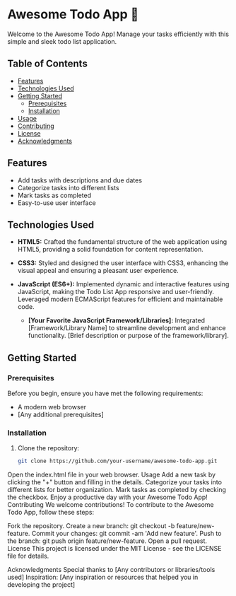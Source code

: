 # Awesome Todo App 🚀

Welcome to the Awesome Todo App! Manage your tasks efficiently with this simple and sleek todo list application.

## Table of Contents
- [Features](#features)
- [Technologies Used](#technologies-used)
- [Getting Started](#getting-started)
  - [Prerequisites](#prerequisites)
  - [Installation](#installation)
- [Usage](#usage)
- [Contributing](#contributing)
- [License](#license)
- [Acknowledgments](#acknowledgments)

## Features

- Add tasks with descriptions and due dates
- Categorize tasks into different lists
- Mark tasks as completed
- Easy-to-use user interface

## Technologies Used

- **HTML5:** Crafted the fundamental structure of the web application using HTML5, providing a solid foundation for content representation.

- **CSS3:** Styled and designed the user interface with CSS3, enhancing the visual appeal and ensuring a pleasant user experience.

- **JavaScript (ES6+):** Implemented dynamic and interactive features using JavaScript, making the Todo List App responsive and user-friendly. Leveraged modern ECMAScript features for efficient and maintainable code.
  - **[Your Favorite JavaScript Framework/Libraries]:** Integrated [Framework/Library Name] to streamline development and enhance functionality. [Brief description or purpose of the framework/library].

## Getting Started

### Prerequisites

Before you begin, ensure you have met the following requirements:

- A modern web browser
- [Any additional prerequisites]

### Installation

1. Clone the repository:

   ```bash
   git clone https://github.com/your-username/awesome-todo-app.git
Open the index.html file in your web browser.
Usage
Add a new task by clicking the "+" button and filling in the details.
Categorize your tasks into different lists for better organization.
Mark tasks as completed by checking the checkbox.
Enjoy a productive day with your Awesome Todo App!
Contributing
We welcome contributions! To contribute to the Awesome Todo App, follow these steps:

Fork the repository.
Create a new branch: git checkout -b feature/new-feature.
Commit your changes: git commit -am 'Add new feature'.
Push to the branch: git push origin feature/new-feature.
Open a pull request.
License
This project is licensed under the MIT License - see the LICENSE file for details.

Acknowledgments
Special thanks to [Any contributors or libraries/tools used]
Inspiration: [Any inspiration or resources that helped you in developing the project]
